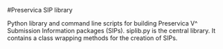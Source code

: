 #Preservica SIP library

Python library and command line scripts for building Preservica V^ Submission Information packages (SIPs).
siplib.py is the central library. It contains a class wrapping methods for the creation of SIPs.
